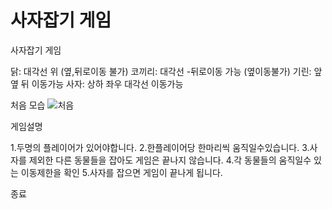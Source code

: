 # 사자잡기 게임

사자잡기 게임

닭: 대각선 위 (옆,뒤로이동 불가)
코끼리: 대각선 -뒤로이동 가능 (옆이동불가)
기린: 앞 옆 뒤 이동가능
사자: 상하 좌우 대각선 이동가능

처음 모습
![처음](https://user-images.githubusercontent.com/77868874/111859546-03a91380-8985-11eb-93d7-34a92f4ff2d4.PNG)

게임설명

1.두명의 플레이어가 있어야합니다.
2.한플레이어당 한마리씩 움직일수있습니다.
3.사자를 제외한 다른 동물들을 잡아도 게임은 끝나지 않습니다.
4.각 동물들의 움직일수 있는 이동제한을 확인
5.사자를 잡으면 게임이 끝나게 됩니다.

종료 

